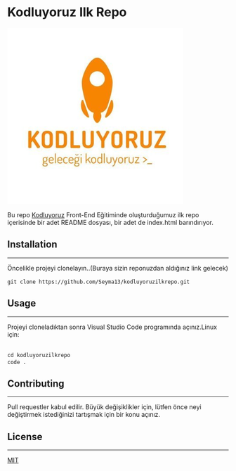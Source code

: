 # Kodluyoruz Ilk Repo

![KodluyoruzilkRepo](https://raw.githubusercontent.com/Kodluyoruz/taskforce/git/git/markdown-nedir-nasil-kullaniriz-/figures/kodluyoruz_logo.jpg)


Bu repo [Kodluyoruz](https://www.kodluyoruz.org/)
Front-End Eğitiminde oluşturduğumuz ilk repo içerisinde bir adet README dosyası, bir adet de index.html barındırıyor.

## Installation
***

Öncelikle projeyi clonelayın..(Buraya sizin reponuzdan aldığınız link gelecek)

```
git clone https://github.com/Seyma13/kodluyoruzilkrepo.git
```

## Usage
***

Projeyi cloneladıktan sonra Visual Studio Code programında açınız.Linux için:

```

cd kodluyoruzilkrepo
code .

```
## Contributing
***
Pull requestler kabul edilir. Büyük değişiklikler için, lütfen önce neyi değiştirmek istediğinizi tartışmak için bir konu açınız.

## License
***
[MIT](https://choosealicense.com/licenses/mit/)
